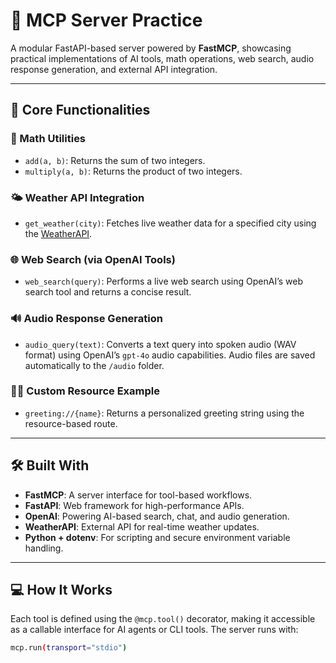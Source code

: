 # 🧠 MCP Server Practice

A modular FastAPI-based server powered by **FastMCP**, showcasing practical implementations of AI tools, math operations, web search, audio response generation, and external API integration.

---

## 🚀 Core Functionalities

### 🔧 Math Utilities
- `add(a, b)`: Returns the sum of two integers.
- `multiply(a, b)`: Returns the product of two integers.

### 🌤️ Weather API Integration
- `get_weather(city)`: Fetches live weather data for a specified city using the [WeatherAPI](https://www.weatherapi.com/).

### 🌐 Web Search (via OpenAI Tools)
- `web_search(query)`: Performs a live web search using OpenAI’s web search tool and returns a concise result.

### 🔊 Audio Response Generation
- `audio_query(text)`: Converts a text query into spoken audio (WAV format) using OpenAI’s `gpt-4o` audio capabilities. Audio files are saved automatically to the `/audio` folder.

### 🙋‍♂️ Custom Resource Example
- `greeting://{name}`: Returns a personalized greeting string using the resource-based route.

---

## 🛠️ Built With

- **FastMCP**: A server interface for tool-based workflows.
- **FastAPI**: Web framework for high-performance APIs.
- **OpenAI**: Powering AI-based search, chat, and audio generation.
- **WeatherAPI**: External API for real-time weather updates.
- **Python + dotenv**: For scripting and secure environment variable handling.

---

## 💻 How It Works

Each tool is defined using the `@mcp.tool()` decorator, making it accessible as a callable interface for AI agents or CLI tools. The server runs with:

```bash
mcp.run(transport="stdio")
